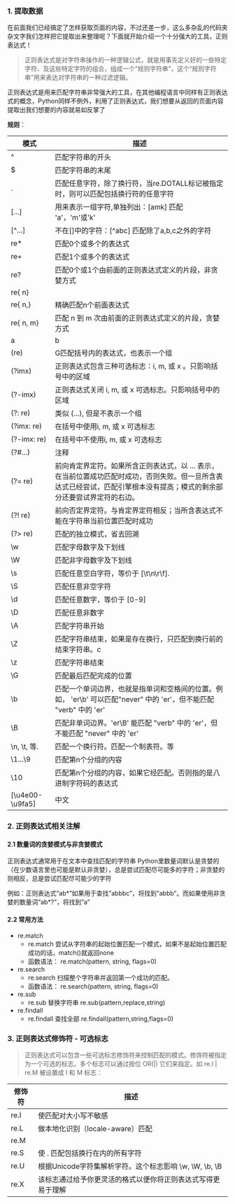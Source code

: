 ### 1. 提取数据
在前面我们已经搞定了怎样获取页面的内容，不过还差一步，这么多杂乱的代码夹杂文字我们怎样把它提取出来整理呢？下面就开始介绍一个十分强大的工具，正则表达式！

> 正则表达式是对字符串操作的一种逻辑公式，就是用事先定义好的一些特定字符、及这些特定字符的组合，组成一个“规则字符串”，这个“规则字符串”用来表达对字符串的一种过滤逻辑。

正则表达式是用来匹配字符串非常强大的工具，在其他编程语言中同样有正则表达式的概念，Python同样不例外，利用了正则表达式，我们想要从返回的页面内容提取出我们想要的内容就易如反掌了

**规则**：

模式 | 描述
--|--
^ | 匹配字符串的开头
$ | 匹配字符串的末尾
. | 匹配任意字符，除了换行符，当re.DOTALL标记被指定时，则可以匹配包括换行符的任意字符
[...] | 用来表示一组字符,单独列出：[amk] 匹配 'a'，'m'或'k'
[^...] | 不在[]中的字符：[^abc] 匹配除了a,b,c之外的字符
re* | 匹配0个或多个的表达式
re+ | 匹配1个或多个的表达式
re? | 匹配0个或1个由前面的正则表达式定义的片段，非贪婪方式
re{ n} | 
re{ n,} | 精确匹配n个前面表达式
re{ n, m} | 匹配 n 到 m 次由前面的正则表达式定义的片段，贪婪方式
a |  b | 匹配a或b
(re) | G匹配括号内的表达式，也表示一个组
(?imx) | 正则表达式包含三种可选标志：i, m, 或 x 。只影响括号中的区域
(?-imx) | 正则表达式关闭 i, m, 或 x 可选标志。只影响括号中的区域
(?: re) | 类似 (...), 但是不表示一个组
(?imx: re) | 在括号中使用i, m, 或 x 可选标志
(?-imx: re) | 在括号中不使用i, m, 或 x 可选标志
(?#...) | 注释
(?= re) | 前向肯定界定符。如果所含正则表达式，以 ... 表示，在当前位置成功匹配时成功，否则失败。但一旦所含表达式已经尝试，匹配引擎根本没有提高；模式的剩余部分还要尝试界定符的右边。
(?! re) | 前向否定界定符。与肯定界定符相反；当所含表达式不能在字符串当前位置匹配时成功
(?> re) | 匹配的独立模式，省去回溯
\w | 匹配字母数字及下划线
\W | 匹配非字母数字及下划线
\s | 匹配任意空白字符，等价于 [\t\n\r\f].
\S | 匹配任意非空字符
\d | 匹配任意数字，等价于 [0-9]
\D | 匹配任意非数字
\A | 匹配字符串开始
\Z | 匹配字符串结束，如果是存在换行，只匹配到换行前的结束字符串。c
\z | 匹配字符串结束
\G | 匹配最后匹配完成的位置
\b | 匹配一个单词边界，也就是指单词和空格间的位置。例如， 'er\b' 可以匹配"never" 中的 'er'，但不能匹配 "verb" 中的 'er'
\B | 匹配非单词边界。'er\B' 能匹配 "verb" 中的 'er'，但不能匹配 "never" 中的 'er'
\n, \t, 等. | 匹配一个换行符。匹配一个制表符。等
\1...\9 | 匹配第n个分组的内容
\10 | 匹配第n个分组的内容，如果它经匹配。否则指的是八进制字符码的表达式
[\u4e00-\u9fa5]|中文

### 2. 正则表达式相关注解
#### 2.1 数量词的贪婪模式与非贪婪模式
正则表达式通常用于在文本中查找匹配的字符串
Python里数量词默认是贪婪的（在少数语言里也可能是默认非贪婪），总是尝试匹配尽可能多的字符；非贪婪的则相反，总是尝试匹配尽可能少的字符

例如：正则表达式”ab*”如果用于查找”abbbc”，将找到”abbb”。而如果使用非贪婪的数量词”ab*?”，将找到”a”

#### 2.2 常用方法
- re.match
    -  re.match 尝试从字符串的起始位置匹配一个模式，如果不是起始位置匹配成功的话，match()就返回none
    - 函数语法：
    re.match(pattern, string, flags=0)
- re.search
    - re.search 扫描整个字符串并返回第一个成功的匹配。
    - 函数语法：
    re.search(pattern, string, flags=0)
- re.sub
    - re.sub 替换字符串
    re.sub(pattern,replace,string)
- re.findall
    - re.findall 查找全部
    re.findall(pattern,string,flags=0)

### 3. 正则表达式修饰符 - 可选标志
> 正则表达式可以包含一些可选标志修饰符来控制匹配的模式。修饰符被指定为一个可选的标志。多个标志可以通过按位 OR(|) 它们来指定。如 re.I | re.M 被设置成 I 和 M 标志：

修饰符|描述
--|--
re.I|使匹配对大小写不敏感
re.L|做本地化识别（locale-aware）匹配
re.M||多行匹配，影响 ^ 和 
re.S|使 . 匹配包括换行在内的所有字符
re.U|根据Unicode字符集解析字符。这个标志影响 \w, \W, \b, \B
re.X|该标志通过给予你更灵活的格式以便你将正则表达式写得更易于理解